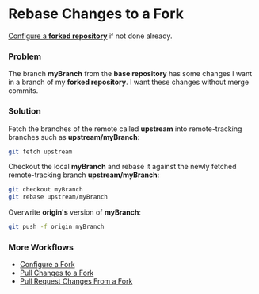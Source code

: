 # Rebase Changes to a Fork

[Configure a **forked repository**](ConfigureAFork.md) if not done already.

### Problem

The branch **myBranch** from the **base repository** has some changes I want in a branch of my **forked repository**. I want these changes without merge commits.

### Solution

Fetch the branches of the remote called **upstream** into remote-tracking branches such as **upstream/myBranch**:

```bash
git fetch upstream
```

Checkout the local **myBranch** and rebase it against the newly fetched remote-tracking branch **upstream/myBranch**:

```bash
git checkout myBranch
git rebase upstream/myBranch
```

Overwrite **origin's** version of **myBranch**:

```bash
git push -f origin myBranch
```

### More Workflows

* [Configure a Fork](ConfigureAFork.md)
* [Pull Changes to a Fork](PullChangesToAFork.md)
* [Pull Request Changes From a Fork](PullRequestChangesFromAFork.md)
